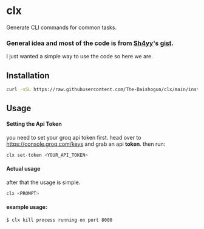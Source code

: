 # clx
Generate CLI commands for common tasks.


### General idea and most of the code is from [Sh4yy](https://gist.github.com/Sh4yy)'s [gist](https://gist.github.com/Sh4yy/3941bf5014bc8c980fad797d85149b65).
I just wanted a simple way to use the code so here we are.


## Installation
```bash
curl -sSL https://raw.githubusercontent.com/The-Daishogun/clx/main/install.sh --output - | sudo bash
```

## Usage
#### Setting the Api Token
you need to set your groq api token first.
head over to https://console.groq.com/keys and grab an api **token**. then run:

```bash
clx set-token <YOUR_API_TOKEN>
```

#### Actual usage
after that the usage is simple.


```bash
clx <PROMPT>
```

#### example usage:

```bash
$ clx kill process running on port 8000
```
